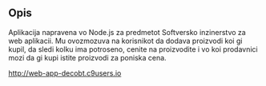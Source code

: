 ## Opis

Aplikacija napravena vo Node.js za predmetot Softversko inzinerstvo za web aplikacii. Mu ovozmozuva na korisnikot da dodava proizvodi koi gi kupil, da sledi kolku ima potroseno, cenite na proizvodite i vo koi prodavnici mozi da gi kupi istite proizvodi za poniska cena.

http://web-app-decobt.c9users.io
